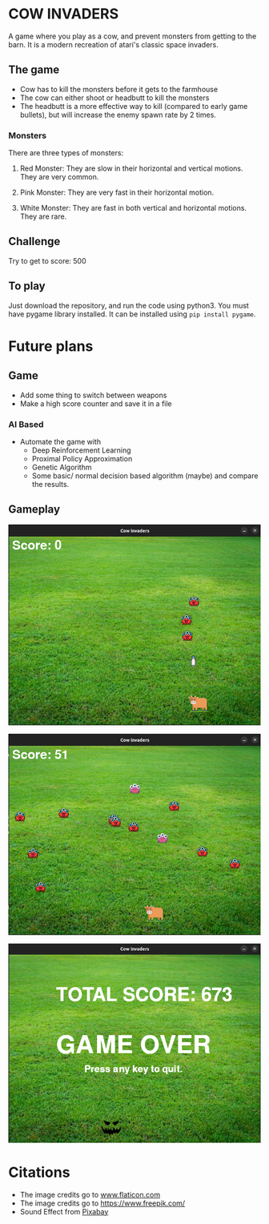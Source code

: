 # COW INVADERS
A game where you play as a cow, and prevent monsters from getting to the barn. It is a modern recreation of atari's classic space invaders.

## The game
- Cow has to kill the monsters before it gets to the farmhouse
- The cow can either shoot or headbutt to kill the monsters
- The headbutt is a more effective way to kill (compared to early game bullets), but will increase the enemy spawn rate by 2 times.

### Monsters
There are three types of monsters:
1. Red Monster: They are slow in their horizontal and vertical motions. They are very common.
   
2. Pink Monster: They are very fast in their horizontal motion.

3. White Monster: They are fast in both vertical and horizontal motions. They are  rare. 

## Challenge
Try to get to score: 500

## To play
Just download the repository, and run the code using python3. You must have pygame library installed. It can be installed using ```pip install pygame```.

# Future plans
## Game
- Add some thing to switch between weapons
- Make a high score counter and save it in a file
  
### AI Based
- Automate the game with
    - Deep Reinforcement Learning
    - Proximal Policy Approximation
    - Genetic Algorithm
    - Some basic/ normal decision based algorithm (maybe)
and compare the results.

## Gameplay
![Alt text](<Screenshot from 2023-12-10 08-21-37.png>)

![Alt text](<Screenshot from 2023-12-10 08-10-27.png>)

![Alt text](<Screenshot from 2023-12-10 10-58-52-1.png>)

# Citations
- The image credits go to <a href="https://www.flaticon.com" title="flaticon">www.flaticon.com</a>
- The image credits go to https://www.freepik.com/
- Sound Effect from <a href="https://pixabay.com/?utm_source=link-attribution&utm_medium=referral&utm_campaign=music&utm_content=68027">Pixabay</a>